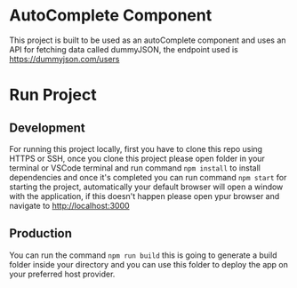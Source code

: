 # AutoComplete Component

This project is built to be used as an autoComplete component and uses an API for fetching data called dummyJSON, the endpoint used is https://dummyjson.com/users

# Run Project

## Development

For running this project locally, first you have to clone this repo using HTTPS or SSH, once you clone this project please open folder in your terminal or VSCode terminal and run command `npm install` to install dependencies and once it's completed you can run command `npm start` for starting the project, automatically your default browser will open a window with the application, if this doesn't happen please open ypur browser and navigate to [http://localhost:3000](http://localhost:3000)

## Production

You can run the command `npm run build` this is going to generate a build folder inside your directory and you can use this folder to deploy the app on your preferred host provider.
